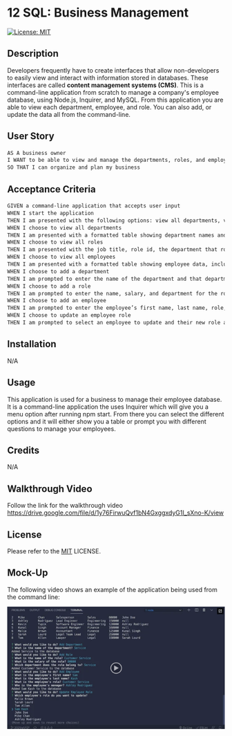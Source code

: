 # 12 SQL: Business Management
[![License: MIT](https://img.shields.io/badge/License-MIT-yellow.svg)](https://opensource.org/licenses/MIT)

## Description

Developers frequently have to create interfaces that allow non-developers to easily view and interact with information stored in databases. These interfaces are called **content management systems (CMS)**. This is a command-line application from scratch to manage a company's employee database, using Node.js, Inquirer, and MySQL. From this application you are able to view each department, employee, and role. You can also add, or update the data all from the command-line.

## User Story

```md
AS A business owner
I WANT to be able to view and manage the departments, roles, and employees in my company
SO THAT I can organize and plan my business
```

## Acceptance Criteria

```md
GIVEN a command-line application that accepts user input
WHEN I start the application
THEN I am presented with the following options: view all departments, view all roles, view all employees, add a department, add a role, add an employee, and update an employee role
WHEN I choose to view all departments
THEN I am presented with a formatted table showing department names and department ids
WHEN I choose to view all roles
THEN I am presented with the job title, role id, the department that role belongs to, and the salary for that role
WHEN I choose to view all employees
THEN I am presented with a formatted table showing employee data, including employee ids, first names, last names, job titles, departments, salaries, and managers that the employees report to
WHEN I choose to add a department
THEN I am prompted to enter the name of the department and that department is added to the database
WHEN I choose to add a role
THEN I am prompted to enter the name, salary, and department for the role and that role is added to the database
WHEN I choose to add an employee
THEN I am prompted to enter the employee’s first name, last name, role, and manager, and that employee is added to the database
WHEN I choose to update an employee role
THEN I am prompted to select an employee to update and their new role and this information is updated in the database 
```

## Installation

N/A

## Usage

This application is used for a business to manage their employee database. It is a command-line application the uses Inquirer which will give you a menu option after running npm start. From there you can select the different options and it will either show you a table or prompt you with different questions to manage your employees.

## Credits

N/A

## Walkthrough Video

Follow the link for the walkthrough video https://drive.google.com/file/d/1y76FirwuQvf1bN4GxggxdyG1I_sXno-K/view

## License

Please refer to the [MIT](https://opensource.org/licenses/MIT) LICENSE.

## Mock-Up

The following video shows an example of the application being used from the command line:

[![A video thumbnail shows the command-line employee management application with a play button overlaying the view.](./Assets/12-sql-homework-video-thumbnail.png)](https://2u-20.wistia.com/medias/2lnle7xnpk)
